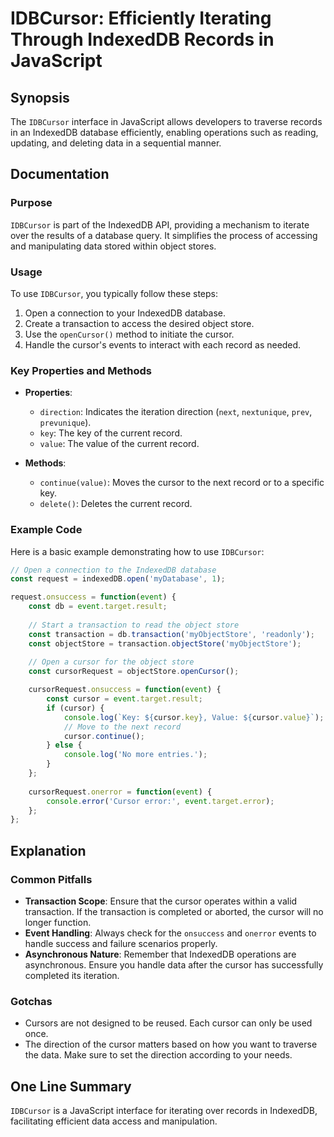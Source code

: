 <!--
Meta Description: # IDBCursor: Efficiently Iterating Through IndexedDB Records in JavaScript ## Synopsis The `IDBCursor` interface in JavaScript allows developers to tr...
Meta Keywords: cursor, indexeddb, transaction, event, idbcursor
-->

# IDBCursor: Efficiently Iterating Through IndexedDB Records in JavaScript

## Synopsis
The `IDBCursor` interface in JavaScript allows developers to traverse records in an IndexedDB database efficiently, enabling operations such as reading, updating, and deleting data in a sequential manner.

## Documentation
### Purpose
`IDBCursor` is part of the IndexedDB API, providing a mechanism to iterate over the results of a database query. It simplifies the process of accessing and manipulating data stored within object stores.

### Usage
To use `IDBCursor`, you typically follow these steps:
1. Open a connection to your IndexedDB database.
2. Create a transaction to access the desired object store.
3. Use the `openCursor()` method to initiate the cursor.
4. Handle the cursor's events to interact with each record as needed.

### Key Properties and Methods
- **Properties**:
  - `direction`: Indicates the iteration direction (`next`, `nextunique`, `prev`, `prevunique`).
  - `key`: The key of the current record.
  - `value`: The value of the current record.

- **Methods**:
  - `continue(value)`: Moves the cursor to the next record or to a specific key.
  - `delete()`: Deletes the current record.

### Example Code
Here is a basic example demonstrating how to use `IDBCursor`:

```javascript
// Open a connection to the IndexedDB database
const request = indexedDB.open('myDatabase', 1);

request.onsuccess = function(event) {
    const db = event.target.result;
    
    // Start a transaction to read the object store
    const transaction = db.transaction('myObjectStore', 'readonly');
    const objectStore = transaction.objectStore('myObjectStore');
    
    // Open a cursor for the object store
    const cursorRequest = objectStore.openCursor();

    cursorRequest.onsuccess = function(event) {
        const cursor = event.target.result;
        if (cursor) {
            console.log(`Key: ${cursor.key}, Value: ${cursor.value}`);
            // Move to the next record
            cursor.continue();
        } else {
            console.log('No more entries.');
        }
    };
    
    cursorRequest.onerror = function(event) {
        console.error('Cursor error:', event.target.error);
    };
};
```

## Explanation
### Common Pitfalls
- **Transaction Scope**: Ensure that the cursor operates within a valid transaction. If the transaction is completed or aborted, the cursor will no longer function.
- **Event Handling**: Always check for the `onsuccess` and `onerror` events to handle success and failure scenarios properly.
- **Asynchronous Nature**: Remember that IndexedDB operations are asynchronous. Ensure you handle data after the cursor has successfully completed its iteration.

### Gotchas
- Cursors are not designed to be reused. Each cursor can only be used once.
- The direction of the cursor matters based on how you want to traverse the data. Make sure to set the direction according to your needs.

## One Line Summary
`IDBCursor` is a JavaScript interface for iterating over records in IndexedDB, facilitating efficient data access and manipulation.